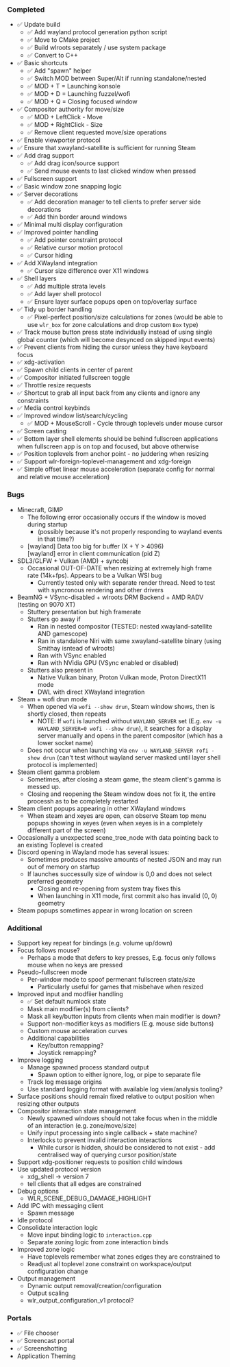 ### Completed

- ✅ Update build
   - ✅ Add wayland protocol generation python script
   - ✅ Move to CMake project
   - ✅ Build wlroots separately / use system package
   - ✅ Convert to C++
- ✅ Basic shortcuts
   - ✅ Add "spawn" helper
   - ✅ Switch MOD between Super/Alt if running standalone/nested
   - ✅ MOD + T = Launching konsole
   - ✅ MOD + D = Launching fuzzel/wofi
   - ✅ MOD + Q = Closing focused window
- ✅ Compositor authority for move/size
   - ✅ MOD + LeftClick  - Move
   - ✅ MOD + RightClick - Size
   - ✅ Remove client requested move/size operations
- ✅ Enable viewporter protocol
- ✅ Ensure that xwayland-satellite is sufficient for running Steam
- ✅ Add drag support
   - ✅ Add drag icon/source support
   - ✅ Send mouse events to last clicked window when pressed
- ✅ Fullscreen support
- ️✅ Basic window zone snapping logic
- ✅ Server decorations
   - ✅ Add decoration manager to tell clients to prefer server side decorations
   - ✅ Add thin border around windows
- ✅ Minimal multi display configuration
- ✅ Improved pointer handling
   - ✅ Add pointer constraint protocol
   - ✅ Relative cursor motion protocol
   - ✅ Cursor hiding
- ✅ Add XWayland integration
   - ✅ Cursor size difference over X11 windows
- ✅ Shell layers
   - ✅ Add multiple strata levels
   - ✅ Add layer shell protocol
   - ✅ Ensure layer surface popups open on top/overlay surface
- ✅ Tidy up border handling
   - ✅ Pixel-perfect position/size calculations for zones (would be able to use `wlr_box` for zone calculations and drop custom `Box` type)
- ✅ Track mouse button press state individually instead of using single global counter (which will become desynced on skipped input events)
- ✅ Prevent clients from hiding the cursor unless they have keyboard focus
- ✅ xdg-activation
- ✅ Spawn child clients in center of parent
- ✅ Compositor initiated fullscreen toggle
- ✅ Throttle resize requests
- ✅ Shortcut to grab all input back from any clients and ignore any constraints
- ✅ Media control keybinds
- ✅ Improved window list/search/cycling
   - ✅ MOD + MouseScroll - Cycle through toplevels under mouse cursor
- ✅ Screen casting
- ✅ Bottom layer shell elements should be behind fullscreen applications when fullscreen app is on top and focused, but above otherwise
- ✅ Position toplevels from anchor point - no juddering when resizing
- ✅ Support wlr-foreign-toplevel-management and xdg-foreign
- ✅ Simple offset linear mouse acceleration (separate config for normal and relative mouse acceleration)

### Bugs

- Minecraft, GIMP
   - The following error occasionally occurs if the window is moved during startup
      - (possibly because it's not properly responding to wayland events in that time?)
   - [wayland] Data too big for buffer (X + Y > 4096)<br>
     [wayland] error in client communication (pid Z)
- SDL3/GLFW + Vulkan (AMD) + syncobj
   - Occasional OUT-OF-DATE when resizing at extremely high frame rate (14k+fps). Appears to be a Vulkan WSI bug
      - Currently tested only with separate render thread. Need to test with syncronous rendering and other drivers
- BeamNG + VSync-disabled + wlroots DRM Backend + AMD RADV (testing on 9070 XT)
   - Stuttery presentation but high framerate
   - Stutters go away if
      - Ran in nested compositor (TESTED: nested xwayland-satellite AND gamescope)
      - Ran in standalone Niri with same xwayland-satellite binary (using Smithay isntead of wlroots)
      - Ran with VSync enabled
      - Ran with NVidia GPU (VSync enabled or disabled)
   - Stutters also present in
      - Native Vulkan binary, Proton Vulkan mode, Proton DirectX11 mode
      - DWL with direct XWayland integration
- Steam + wofi drun mode
   - When opened via `wofi --show drun`, Steam window shows, then is shortly closed, then repeats
      - NOTE: If `wofi` is launched without `WAYLAND_SERVER` set (E.g. `env -u WAYLAND_SERVER=0 wofi --show drun`), it searches for a display server manually and opens in the parent compositor (which has a lower socket name)
   - Does not occur when launching via `env -u WAYLAND_SERVER rofi -show drun` (can't test without wayland server masked until layer shell protocol is implemented)
- Steam client gamma problem
   - Sometimes, after closing a steam game, the steam client's gamma is messed up.
   - Closing and reopening the Steam window does not fix it, the entire processh as to be completely restarted
- Steam client popups appearing in other XWayland windows
   - When steam and xeyes are open, can observe Steam top menu popups showing in xeyes (even when xeyes is in a completely different part of the screen)
- Occasionally a unexpected scene_tree_node with data pointing back to an existing Toplevel is created
- Discord opening in Wayland mode has several issues:
   - Sometimes produces massive amounts of nested JSON and may run out of memory on startup
   - If launches successully size of window is 0,0 and does not select preferred geometry
      - Closing and re-opening from system tray fixes this
      - When launching in X11 mode, first commit also has invalid (0, 0) geometry
- Steam popups sometimes appear in wrong location on screen

### Additional

- Support key repeat for bindings (e.g. volume up/down)
- Focus follows mouse?
   - Perhaps a mode that defers to key presses, E.g. focus only follows mouse when no keys are pressed
- Pseudo-fullscreen mode
   - Per-window mode to spoof permenant fullscreen state/size
      - Particularly useful for games that misbehave when resized
- Improved input and modfiier handling
   - ✅ Set default numlock state
   - Mask main modifier(s) from clients?
   - Mask all key/button inputs from clients when main modifier is down?
   - Support non-modifier keys as modifiers (E.g. mouse side buttons)
   - Custom mouse acceleration curves
   - Additional capabilities
      - Key/button remapping?
      - Joystick remapping?
- Improve logging
   - Manage spawned process standard output
      - Spawn option to either ignore, log, or pipe to separate file
   - Track log message origins
   - Use standard logging format with available log view/analysis tooling?
- Surface positions should remain fixed relative to output position when resizing other outputs
- Compositor interaction state management
   - Newly spawned windows should not take focus when in the middle of an interaction (e.g. zone/move/size)
   - Unify input processing into single callback + state machine?
   - Interlocks to prevent invalid interaction interactions
      - While cursor is hidden, should be considered to not exist - add centralised way of querying cursor position/state
- Support xdg-positioner requests to position child windows
- Use updated protocol version
   - xdg_shell -> version 7
   - tell clients that all edges are constrained
- Debug options
   - WLR_SCENE_DEBUG_DAMAGE_HIGHLIGHT
- Add IPC with messaging client
   - Spawn message
- Idle protocol
- Consolidate interaction logic
   - Move input binding logic to `interaction.cpp`
   - Separate zoning logic from zone interaction binds
- Improved zone logic
   - Have toplevels remember what zones edges they are constrained to
   - Readjust all toplevel zone constraint on workspace/output configuration change
- Output management
   - Dynamic output removal/creation/configuration
   - Output scaling
   - wlr_output_configuration_v1 protocol?

### Portals

- ✅ File chooser
- ✅ Screencast portal
- ✅ Screenshotting
- Application Theming
